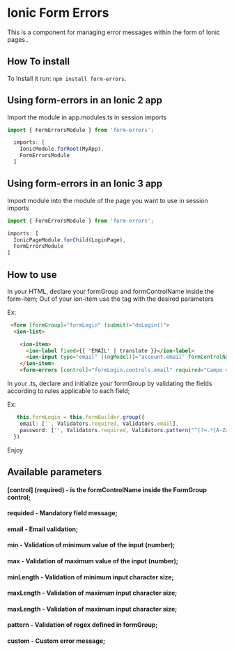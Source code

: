 # Ionic Form Errors

This is a component for managing error messages within the form of Ionic pages..

## How To install

To Install it run:  `npm install form-errors`.


## Using form-errors in an Ionic 2 app

Import the module in app.modules.ts in session imports 

```typescript
import { FormErrorsModule } from 'form-errors';

  imports: [
    IonicModule.forRoot(MyApp),
    FormErrorsModule 
  ]
  ```

## Using form-errors in an Ionic 3 app

Import module into the module of the page you want to use in session imports 
  ```typescript  
  import { FormErrorsModule } from 'form-errors';

  imports: [
    IonicPageModule.forChild(LoginPage),
    FormErrorsModule
  ]
  ```


  ## How to use

  In your HTML, declare your formGroup and formControlName inside the form-item;
  Out of your ion-item use the <form-errors> tag with the desired parameters 

  Ex:

  ```html
   <form [formGroup]="formLogin" (submit)="doLogin()">
    <ion-list>

      <ion-item>
        <ion-label fixed>{{ 'EMAIL' | translate }}</ion-label>
        <ion-input type="email" [(ngModel)]="account.email" formControlName="email"></ion-input>
      </ion-item>
      <form-errors [control]="formLogin.controls.email" required="Campo obrigatório"></form-errors>
  ```

  In your .ts, declare and initialize your formGroup by validating the fields according to rules applicable to each field;

  Ex:

  ```typescript
     this.formLogin = this.formBuilder.group({
      email: ['', Validators.required, Validators.email],
      password: ['', Validators.required, Validators.pattern("^(?=.*[A-Za-z])(?=.*\d)[A-Za-z\d]{8,}$")], //Letters And numbers min 8 characters
    })
  ```
  Enjoy

## Available parameters 

#### [control] (required) - is the formControlName inside the FormGroup control;
#### requided             - Mandatory field message;
#### email                - Email validation;
#### min                  - Validation of minimum value of the input (number);
#### max                  - Validation of maximum value of the input (number);
#### minLength            - Validation of minimum input character size;
#### maxLength            - Validation of maximum input character size;
#### maxLength            - Validation of maximum input character size;
#### pattern              - Validation of regex defined in formGroup;
#### custom               - Custom error message;


  

